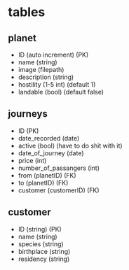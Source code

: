 # tables
## planet
- ID (auto increment) (PK)
- name (string)
- image (filepath)
- description (string)
- hostility (1-5 int) (default 1)
- landable (bool) (default false)

## journeys
- ID (PK)
- date_recorded (date)
- active (bool) (have to do shit with it)
- date_of_journey (date)
- price (int)
- number_of_passangers (int)
- from (planetID) (FK)
- to (planetID) (FK)
- customer (customerID) (FK)

## customer
- ID (string) (PK)
- name (string)
- species (string)
- birthplace (string)
- residency (string)

